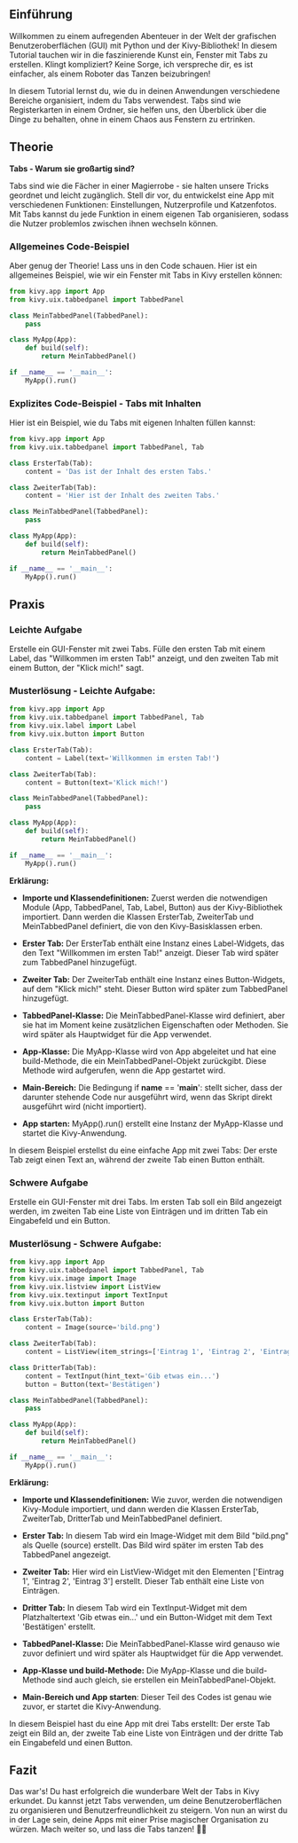 ## Einführung
Willkommen zu einem aufregenden Abenteuer in der Welt der grafischen Benutzeroberflächen (GUI) mit Python und der Kivy-Bibliothek! In diesem Tutorial tauchen wir in die faszinierende Kunst ein, Fenster mit Tabs zu erstellen. Klingt kompliziert? Keine Sorge, ich verspreche dir, es ist einfacher, als einem Roboter das Tanzen beizubringen!

In diesem Tutorial lernst du, wie du in deinen Anwendungen verschiedene Bereiche organisiert, indem du Tabs verwendest. Tabs sind wie Registerkarten in einem Ordner, sie helfen uns, den Überblick über die Dinge zu behalten, ohne in einem Chaos aus Fenstern zu ertrinken.

## Theorie
**Tabs - Warum sie großartig sind?**

Tabs sind wie die Fächer in einer Magierrobe - sie halten unsere Tricks geordnet und leicht zugänglich. Stell dir vor, du entwickelst eine App mit verschiedenen Funktionen: Einstellungen, Nutzerprofile und Katzenfotos. Mit Tabs kannst du jede Funktion in einem eigenen Tab organisieren, sodass die Nutzer problemlos zwischen ihnen wechseln können.

### Allgemeines Code-Beispiel
Aber genug der Theorie! Lass uns in den Code schauen. Hier ist ein allgemeines Beispiel, wie wir ein Fenster mit Tabs in Kivy erstellen können:

```python
from kivy.app import App
from kivy.uix.tabbedpanel import TabbedPanel

class MeinTabbedPanel(TabbedPanel):
    pass

class MyApp(App):
    def build(self):
        return MeinTabbedPanel()

if __name__ == '__main__':
    MyApp().run()

```
### Explizites Code-Beispiel - Tabs mit Inhalten
Hier ist ein Beispiel, wie du Tabs mit eigenen Inhalten füllen kannst:

```python
from kivy.app import App
from kivy.uix.tabbedpanel import TabbedPanel, Tab

class ErsterTab(Tab):
    content = 'Das ist der Inhalt des ersten Tabs.'

class ZweiterTab(Tab):
    content = 'Hier ist der Inhalt des zweiten Tabs.'

class MeinTabbedPanel(TabbedPanel):
    pass

class MyApp(App):
    def build(self):
        return MeinTabbedPanel()

if __name__ == '__main__':
    MyApp().run()

```
## Praxis
### Leichte Aufgabe
Erstelle ein GUI-Fenster mit zwei Tabs. Fülle den ersten Tab mit einem Label, das "Willkommen im ersten Tab!" anzeigt, und den zweiten Tab mit einem Button, der "Klick mich!" sagt.

### Musterlösung - Leichte Aufgabe:
```python
from kivy.app import App
from kivy.uix.tabbedpanel import TabbedPanel, Tab
from kivy.uix.label import Label
from kivy.uix.button import Button

class ErsterTab(Tab):
    content = Label(text='Willkommen im ersten Tab!')

class ZweiterTab(Tab):
    content = Button(text='Klick mich!')

class MeinTabbedPanel(TabbedPanel):
    pass

class MyApp(App):
    def build(self):
        return MeinTabbedPanel()

if __name__ == '__main__':
    MyApp().run()

```
**Erklärung:**

   * **Importe und Klassendefinitionen:** Zuerst werden die notwendigen Module (App, TabbedPanel, Tab, Label, Button) aus der Kivy-Bibliothek importiert. 
       Dann werden die Klassen ErsterTab, ZweiterTab und MeinTabbedPanel definiert, die von den Kivy-Basisklassen erben.

   * **Erster Tab:** Der ErsterTab enthält eine Instanz eines Label-Widgets, das den Text "Willkommen im ersten Tab!" anzeigt. Dieser Tab wird später zum 
       TabbedPanel hinzugefügt.

   * **Zweiter Tab:** Der ZweiterTab enthält eine Instanz eines Button-Widgets, auf dem "Klick mich!" steht. Dieser Button wird später zum TabbedPanel 
       hinzugefügt.

   * **TabbedPanel-Klasse:** Die MeinTabbedPanel-Klasse wird definiert, aber sie hat im Moment keine zusätzlichen Eigenschaften oder Methoden. Sie wird 
       später als Hauptwidget für die App verwendet.

   * **App-Klasse:** Die MyApp-Klasse wird von App abgeleitet und hat eine build-Methode, die ein MeinTabbedPanel-Objekt zurückgibt. Diese Methode wird 
       aufgerufen, wenn die App gestartet wird.

   * **Main-Bereich:** Die Bedingung if __name__ == '__main__': stellt sicher, dass der darunter stehende Code nur ausgeführt wird, wenn das Skript 
       direkt ausgeführt wird (nicht importiert).

   * **App starten:** MyApp().run() erstellt eine Instanz der MyApp-Klasse und startet die Kivy-Anwendung.

   In diesem Beispiel erstellst du eine einfache App mit zwei Tabs: Der erste Tab zeigt einen Text an, während der zweite Tab einen Button enthält.

### Schwere Aufgabe
Erstelle ein GUI-Fenster mit drei Tabs. Im ersten Tab soll ein Bild angezeigt werden, im zweiten Tab eine Liste von Einträgen und im dritten Tab ein Eingabefeld und ein Button.

### Musterlösung - Schwere Aufgabe:
```python
from kivy.app import App
from kivy.uix.tabbedpanel import TabbedPanel, Tab
from kivy.uix.image import Image
from kivy.uix.listview import ListView
from kivy.uix.textinput import TextInput
from kivy.uix.button import Button

class ErsterTab(Tab):
    content = Image(source='bild.png')

class ZweiterTab(Tab):
    content = ListView(item_strings=['Eintrag 1', 'Eintrag 2', 'Eintrag 3'])

class DritterTab(Tab):
    content = TextInput(hint_text='Gib etwas ein...')
    button = Button(text='Bestätigen')

class MeinTabbedPanel(TabbedPanel):
    pass

class MyApp(App):
    def build(self):
        return MeinTabbedPanel()

if __name__ == '__main__':
    MyApp().run()
```

**Erklärung:**

   * **Importe und Klassendefinitionen:** Wie zuvor, werden die notwendigen Kivy-Module importiert, und dann werden die Klassen ErsterTab, ZweiterTab, 
     DritterTab und MeinTabbedPanel definiert.

   * **Erster Tab:** In diesem Tab wird ein Image-Widget mit dem Bild "bild.png" als Quelle (source) erstellt. Das Bild wird später im ersten Tab des 
     TabbedPanel angezeigt.

   * **Zweiter Tab:** Hier wird ein ListView-Widget mit den Elementen ['Eintrag 1', 'Eintrag 2', 'Eintrag 3'] erstellt. Dieser Tab enthält eine Liste von 
       Einträgen.

   * **Dritter Tab:** In diesem Tab wird ein TextInput-Widget mit dem Platzhaltertext 'Gib etwas ein...' und ein Button-Widget mit dem Text 'Bestätigen' 
       erstellt.

   * **TabbedPanel-Klasse:** Die MeinTabbedPanel-Klasse wird genauso wie zuvor definiert und wird später als Hauptwidget für die App verwendet.

   * **App-Klasse und build-Methode:** Die MyApp-Klasse und die build-Methode sind auch gleich, sie erstellen ein MeinTabbedPanel-Objekt.

   * **Main-Bereich und App starten**: Dieser Teil des Codes ist genau wie zuvor, er startet die Kivy-Anwendung.

   In diesem Beispiel hast du eine App mit drei Tabs erstellt: Der erste Tab zeigt ein Bild an, der zweite Tab eine Liste von Einträgen und der dritte Tab ein Eingabefeld und einen Button. 

## Fazit
Das war's! Du hast erfolgreich die wunderbare Welt der Tabs in Kivy erkundet. Du kannst jetzt Tabs verwenden, um deine Benutzeroberflächen zu organisieren und Benutzerfreundlichkeit zu steigern. Von nun an wirst du in der Lage sein, deine Apps mit einer Prise magischer Organisation zu würzen. Mach weiter so, und lass die Tabs tanzen! 🕺💃
